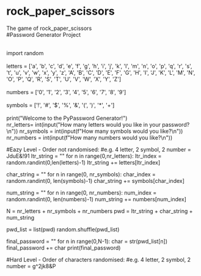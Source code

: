 # rock_paper_scissors
The game of rock_paper_scissors
<br>
#Password Generator Project
<br>

<br>
import random
<br>

<br>
letters = ['a', 'b', 'c', 'd', 'e', 'f', 'g', 'h', 'i', 'j', 'k', 'l', 'm', 'n', 'o', 'p', 'q', 'r', 's', 't', 'u', 'v', 'w', 'x', 'y', 'z', 'A', 'B', 'C', 'D', 'E', 'F', 'G', 'H', 'I', 'J', 'K', 'L', 'M', 'N', 'O', 'P', 'Q', 'R', 'S', 'T', 'U', 'V', 'W', 'X', 'Y', 'Z']
<br>

<br>
numbers = ['0', '1', '2', '3', '4', '5', '6', '7', '8', '9']
<br>
<br>
symbols = ['!', '#', '$', '%', '&', '(', ')', '*', '+']
<br>

<br>
print("Welcome to the PyPassword Generator!")
<br>
nr_letters= int(input("How many letters would you like in your password?\n")) 
nr_symbols = int(input(f"How many symbols would you like?\n"))
nr_numbers = int(input(f"How many numbers would you like?\n"))

#Eazy Level - Order not randomised:
#e.g. 4 letter, 2 symbol, 2 number = JduE&!91
ltr_string = ""
for n in range(0,nr_letters):
  ltr_index = random.randint(0,len(letters)-1)
  ltr_string += letters[ltr_index]

char_string = ""
for n in range(0, nr_symbols):
  char_index = random.randint(0, len(symbols)-1)
  char_string += symbols[char_index]

num_string = ""
for n in range(0, nr_numbers):
  num_index = random.randint(0, len(numbers)-1)
  num_string += numbers[num_index]

N = nr_letters + nr_symbols + nr_numbers
pwd = ltr_string + char_string + num_string

pwd_list = list(pwd)
random.shuffle(pwd_list)

final_password = ""
for n in range(0,N-1):
  char = str(pwd_list[n])
  final_password += char
print(final_password)



#Hard Level - Order of characters randomised:
#e.g. 4 letter, 2 symbol, 2 number = g^2jk8&P
